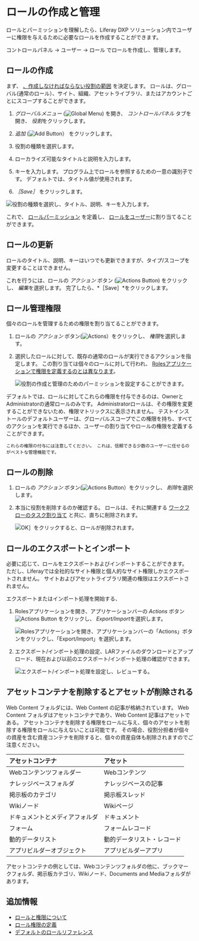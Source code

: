 # ロールの作成と管理

[](./understanding-roles-and-permissions.md) ロールとパーミッションを理解したら、Liferay DXP ソリューション内でユーザーに権限を与えるために必要なロールを作成することができます。

コントロールパネル &rarr; ユーザー &rarr; ロール でロールを作成し、管理します。

## ロールの作成

まず、 [、作成しなければならない役割の範囲](./understanding-roles-and-permissions.md) を決定します。 ロールは、グローバル(通常のロール）、サイト、組織、アセットライブラリ、またはアカウントごとにスコープすることができます。

1. *グローバルメニュー* (![Global Menu](../../images/icon-applications-menu.png)) を開き、 *コントロールパネル* タブを開き、 *役割*をクリックします。

1. *追加* (![Add Button](../../images/icon-add.png)） をクリックします。

1. 役割の種類を選択します。

1. ローカライズ可能なタイトルと説明を入力します。

1. キーを入力します。 プログラム上でロールを参照するための一意の識別子です。 デフォルトでは、タイトル値が使用されます。

1. *［Save］* をクリックします。

![役割の種類を選択し、タイトル、説明、キーを入力します。](./creating-and-managing-roles/images/01.png)

これで、 [ロールパーミッション](./defining-role-permissions.md) を定義し、 [ロールをユーザー](./assigning-users-to-roles.md)に割り当てることができます。

## ロールの更新

ロールのタイトル、説明、キーはいつでも更新できますが、タイプ/スコープを変更することはできません。

これを行うには、ロールの *アクション* ボタン (![Actions Button](../../images/icon-actions.png)) をクリックし、 *編集*を選択します。 完了したら、*［Save］*をクリックします。

## ロール管理権限

個々のロールを管理するための権限を割り当てることができます。

1. ロールの *アクション* ボタン(![Actions](../../images/icon-actions.png)）をクリックし、 *権限*を選択します。

1. 選択したロールに対して、既存の通常のロールが実行できるアクションを指定します。 この割り当ては個々のロールに対して行われ、 [Rolesアプリケーションで権限を定義するのとは異なります](./defining-role-permissions.md)。

   ![役割の作成と管理のためのパーミッションを設定することができます。](./creating-and-managing-roles/images/02.png)

デフォルトでは、ロールに対してこれらの権限を付与できるのは、OwnerとAdministratorの通常ロールのみです。 Administratorロールは、その権限を変更することができないため、権限マトリックスに表示されません。 テストインストールのデフォルトユーザーは、グローバルスコープでこの権限を持ち、すべてのアクションを実行できるほか、ユーザーの割り当てやロールの権限を定義することができます。

```{warning}
これらの権限の付与には注意してください。 これは、信頼できる少数のユーザーに任せるのがベストな管理機能です。
```

## ロールの削除

1. ロールの *アクション* ボタン(![Actions Button](../../images/icon-actions.png)）をクリックし、 *削除*を選択します。

1. 本当に役割を削除するのか確認する。 ロールは、それに関連する [ワークフローのタスク割り当て](../../process-automation/workflow/using-workflows/reviewing-assets.md) と共に、直ちに削除されます。

   ![OK］をクリックすると、ロールが削除されます。](./creating-and-managing-roles/images/03.png)

## ロールのエクスポートとインポート

必要に応じて、ロールをエクスポートおよびインポートすることができます。 ただし、Liferayでは全社的なサイト権限と個人的なサイト権限しかエクスポートされません。 サイトおよびアセットライブラリ関連の権限はエクスポートされません。

エクスポートまたはインポート処理を開始する、

1. Rolesアプリケーションを開き、アプリケーションバーの *Actions* ボタン ![Actions Button](./../../images/icon-actions.png) をクリックし、 *Export/Import*を選択します。

   ![Rolesアプリケーションを開き、アプリケーションバーの「Actions」ボタンをクリックし、「Export/Import」を選択します。](./creating-and-managing-roles/images/04.png)

1. エクスポート/インポート処理の設定、LARファイルのダウンロードとアップロード、現在および以前のエクスポート/インポート処理の確認ができます。

   ![エクスポート/インポート処理を設定し、レビューする。](./creating-and-managing-roles/images/05.png)

## アセットコンテナを削除するとアセットが削除される

Web Content フォルダには、Web Content の記事が格納されています。 Web Content フォルダはアセットコンテナであり、Web Content 記事はアセットである。 アセットコンテナを削除する権限をロールに与え、個々のアセットを削除する権限をロールに与えないことは可能です。 その場合、役割分担者が個々の資産を含む資産コンテナを削除すると、個々の資産自体も削除されますのでご注意ください。

| アセットコンテナ        | アセット          |
|:--------------- |:------------- |
| Webコンテンツフォルダー   | Webコンテンツ      |
| ナレッジベースフォルダ     | ナレッジベースの記事    |
| 掲示板のカテゴリ        | 掲示板スレッド       |
| Wikiノード         | Wikiページ       |
| ドキュメントとメディアフォルダ | ドキュメント        |
| フォーム            | フォームレコード      |
| 動的データリスト        | 動的データリスト・レコード |
| アプリビルダーオブジェクト   | アプリビルダーアプリ    |

アセットコンテナの例としては、Webコンテンツフォルダの他に、ブックマークフォルダ、掲示板カテゴリ、Wikiノード、Documents and Mediaフォルダがあります。

## 追加情報

* [ロールと権限について](./understanding-roles-and-permissions.md)
* [ロール権限の定義](./defining-role-permissions.md)
* [デフォルトのロールリファレンス](./default-roles-reference.md)
